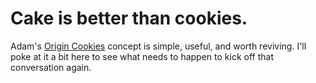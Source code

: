 Cake is better than cookies.
============================

Adam's [Origin Cookies][1] concept is simple, useful, and worth reviving.
I'll poke at it a bit here to see what needs to happen to kick off that
conversation again.

[1]: http://tools.ietf.org/html/draft-abarth-cake-01
